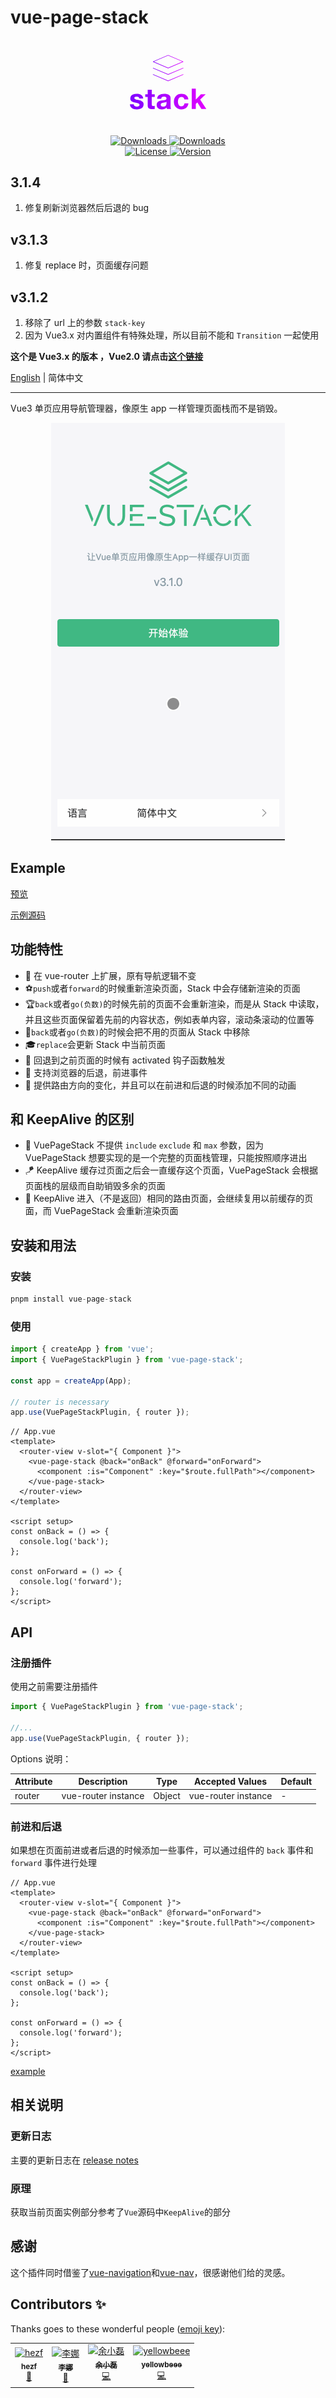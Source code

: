 # vue-page-stack

<p align="center">
  <svg width="200" viewBox="0 0 327.31497027104996 221.87499999999997" class="looka-1j8o68f">
         <defs id="SvgjsDefs1620">
            <linearGradient id="SvgjsLinearGradient1627">
              <stop id="SvgjsStop1628" stop-color="#7f00ff" offset="0"></stop>
              <stop id="SvgjsStop1629" stop-color="#e100ff" offset="1"></stop>
            </linearGradient>
            <linearGradient id="SvgjsLinearGradient1630">
              <stop id="SvgjsStop1631" stop-color="#7f00ff" offset="0"></stop>
              <stop id="SvgjsStop1632" stop-color="#e100ff" offset="1"></stop>
            </linearGradient>
            <linearGradient id="SvgjsLinearGradient1633">
              <stop id="SvgjsStop1634" stop-color="#7f00ff" offset="0"></stop>
              <stop id="SvgjsStop1635" stop-color="#e100ff" offset="1"></stop>
            </linearGradient>
          </defs>
          <g
            id="SvgjsG1622"
            featurekey="symbolFeature-0"
            transform="matrix(1.4392189553564954,0,0,1.4392189553564954,92.03904948708293,2.2474866792680075)"
            fill="url(#SvgjsLinearGradient1630)"
          >
            <path
              xmlns="http://www.w3.org/2000/svg"
              d="M22.53,38.82,49.8,50.46a.5.5,0,0,0,.39,0L77.47,38.82a.5.5,0,0,0,0-.92L50.2,26.27a.51.51,0,0,0-.39,0L22.53,37.9a.5.5,0,0,0,0,.92ZM50,27.27,76,38.36,50,49.46,24,38.36Z"
            ></path>
            <path
              xmlns="http://www.w3.org/2000/svg"
              d="M77.08,61.18,50,72.73,22.92,61.18a.5.5,0,1,0-.39.92L49.8,73.73a.5.5,0,0,0,.39,0L77.47,62.1a.5.5,0,1,0-.39-.92Z"
            ></path>
            <path
              xmlns="http://www.w3.org/2000/svg"
              d="M77.08,49.54,50,61.09,22.92,49.54a.5.5,0,0,0-.39.92L49.8,62.1a.5.5,0,0,0,.39,0L77.47,50.46a.5.5,0,1,0-.39-.92Z"
            ></path>
          </g>
          <g
            id="SvgjsG1623"
            featurekey="nameFeature-0"
            transform="matrix(1.8679716093169987,0,0,1.8679716093169987,61.833154108940406,106.63040557324561)"
            fill="url(#SvgjsLinearGradient1633)"
          >
            <path
              d="M10.64 18.76 c2.7733 0 4.94 0.56004 6.5 1.68 s2.4333 2.76 2.62 4.92 l-5.4 0 c-0.08 -0.98668 -0.44 -1.7 -1.08 -2.14 s-1.5733 -0.66 -2.8 -0.66 c-1.0667 0 -1.86 0.16 -2.38 0.48 s-0.78 0.8 -0.78 1.44 c0 0.48 0.17332 0.88 0.52 1.2 s0.87336 0.6 1.58 0.84 s1.4867 0.44 2.34 0.6 c2.5867 0.50668 4.4132 1.0267 5.48 1.56 s1.8467 1.1733 2.34 1.92 s0.74 1.6667 0.74 2.76 c0 2.32 -0.84668 4.1 -2.54 5.34 s-3.9933 1.86 -6.9 1.86 c-3.04 0 -5.4068 -0.65332 -7.1 -1.96 s-2.5666 -3.08 -2.62 -5.32 l5.4 0 c0 1.0667 0.41332 1.9134 1.24 2.54 s1.8667 0.94 3.12 0.94 c1.0667 0 1.9534 -0.23332 2.66 -0.7 s1.06 -1.1134 1.06 -1.94 c0 -0.53332 -0.22 -0.97332 -0.66 -1.32 s-1.06 -0.65336 -1.86 -0.92004 s-2.04 -0.57336 -3.72 -0.92004 c-1.3333 -0.26668 -2.52 -0.62668 -3.56 -1.08 s-1.8333 -1.0466 -2.38 -1.78 s-0.82 -1.6333 -0.82 -2.7 c0 -1.36 0.32668 -2.5467 0.98 -3.56 s1.6533 -1.78 3 -2.3 s3.02 -0.78 5.02 -0.78 z M31.747 13.120000000000001 l0.000039062 6.2 l4.16 0 l0 3.8 l-4.16 0 l0 10.24 c0 0.96 0.16 1.6 0.48 1.92 s0.96 0.48 1.92 0.48 c0.69332 0 1.28 -0.05332 1.76 -0.16 l0 4.44 c-0.8 0.13332 -1.92 0.2 -3.36 0.2 c-2.1867 0 -3.8134 -0.37332 -4.88 -1.12 s-1.6 -2.04 -1.6 -3.88 l0 -12.12 l-3.44 0 l0 -3.8 l3.44 0 l0 -6.2 l5.68 0 z M49.054 18.76 c6.0268 0.02668 9.04 1.9866 9.04 5.88 l0 10.96 c0 2.0267 0.24 3.4934 0.72 4.4 l-5.76 0 c-0.21332 -0.64 -0.34664 -1.3067 -0.39996 -2 c-1.68 1.7067 -4 2.56 -6.96 2.56 c-2.16 0 -3.8733 -0.54668 -5.14 -1.64 s-1.9 -2.6133 -1.9 -4.56 c0 -1.8933 0.6 -3.36 1.8 -4.4 c1.2267 -1.0933 3.4534 -1.7866 6.68 -2.08 c2.2933 -0.24 3.7466 -0.54 4.36 -0.9 s0.92 -0.91332 0.92 -1.66 c0 -0.93332 -0.28 -1.6266 -0.84 -2.08 s-1.4933 -0.68 -2.8 -0.68 c-1.2 0 -2.1067 0.24668 -2.72 0.74 s-0.97332 1.2866 -1.08 2.38 l-5.68 0 c0.13332 -2.2667 1.0666 -3.9867 2.8 -5.16 s4.0532 -1.76 6.96 -1.76 z M44.334 34.12 c0 1.76 1.16 2.64 3.48 2.64 c3.04 -0.02668 4.5732 -1.5867 4.6 -4.68 l0 -2.2 c-0.45332 0.45332 -1.6 0.78664 -3.44 0.99996 c-1.6 0.18668 -2.7733 0.51336 -3.52 0.98004 s-1.12 1.22 -1.12 2.26 z M73.321 18.76 c2.8 0 5.08 0.71328 6.84 2.14 s2.72 3.3267 2.88 5.7 l-5.56 0 c-0.37332 -2.3733 -1.7733 -3.56 -4.2 -3.56 c-1.4933 0 -2.6733 0.61332 -3.54 1.84 s-1.3 2.8534 -1.3 4.88 c0 1.9467 0.41332 3.52 1.24 4.72 s1.9867 1.8 3.48 1.8 c2.5867 0 4.0932 -1.4 4.52 -4.2 l5.48 0 c-0.37332 2.7467 -1.4333 4.8468 -3.18 6.3 s-4.0068 2.18 -6.78 2.18 c-3.0667 0 -5.5732 -0.98 -7.52 -2.94 s-2.92 -4.5132 -2.92 -7.66 c0 -3.4133 0.96 -6.1332 2.88 -8.16 s4.48 -3.04 7.68 -3.04 z M93.468 11.440000000000001 l0 15.32 l7.16 -7.44 l6.72 0 l-7.8 7.6 l8.68 13.08 l-6.88 0 l-5.68 -9.24 l-2.2 2.12 l0 7.12 l-5.68 0 l0 -28.56 l5.68 0 z"
            ></path>
          </g>
  </svg>
</p>

<p align="center">
  <a href="https://www.npmjs.com/package/vue-page-stack">
    <img src="https://img.shields.io/npm/dt/vue-page-stack.svg" alt="Downloads">
  </a>
  <a href="https://www.npmjs.com/package/vue-page-stack">
    <img src="https://img.shields.io/npm/dm/vue-page-stack.svg" alt="Downloads">
  </a>
  <br>
  <a href="https://github.com/hezhongfeng/vue-page-stack/blob/master/LICENSE.md">
    <img src="https://img.shields.io/npm/l/vue-page-stack.svg" alt="License">
  </a>
  <a href="https://www.npmjs.com/package/vue-page-stack">
    <img src="https://img.shields.io/npm/v/vue-page-stack.svg" alt="Version">
  </a>
</p>


## 3.1.4

1. 修复刷新浏览器然后后退的 bug

## v3.1.3

1. 修复 replace 时，页面缓存问题

## v3.1.2

1. 移除了 url 上的参数 `stack-key`
2. 因为 Vue3.x 对内置组件有特殊处理，所以目前不能和 `Transition` 一起使用

**这个是 Vue3.x 的版本 ，Vue2.0 请点击[这个链接](https://github.com/hezhongfeng/vue-page-stack/tree/v1.5.0)**

[English](./README.md) | 简体中文

---

Vue3 单页应用导航管理器，像原生 app 一样管理页面栈而不是销毁。

<div align="center">
  <img src="https://raw.githubusercontent.com/hezhongfeng/images/master/vue-page-stack.gif">
</div>

## Example

[预览](http://vue-page-stack-example.vercel.app/)

[示例源码](https://github.com/hezhongfeng/vue-page-stack-example)

## 功能特性

- 🐉 在 vue-router 上扩展，原有导航逻辑不变
- ⚽`push`或者`forward`的时候重新渲染页面，Stack 中会存储新渲染的页面
- 🏆`back`或者`go(负数)`的时候先前的页面不会重新渲染，而是从 Stack 中读取，并且这些页面保留着先前的内容状态，例如表单内容，滚动条滚动的位置等
- 🏈`back`或者`go(负数)`的时候会把不用的页面从 Stack 中移除
- 🎓`replace`会更新 Stack 中当前页面
- 🎉 回退到之前页面的时候有 activated 钩子函数触发
- 🚀 支持浏览器的后退，前进事件
- 🐰 提供路由方向的变化，并且可以在前进和后退的时候添加不同的动画

## 和 KeepAlive 的区别

- 🌱 VuePageStack 不提供 `include` `exclude` 和 `max` 参数，因为 VuePageStack 想要实现的是一个完整的页面栈管理，只能按照顺序进出
- 🪁 KeepAlive 缓存过页面之后会一直缓存这个页面，VuePageStack 会根据页面栈的层级而自助销毁多余的页面
- 🧬 KeepAlive 进入（不是返回）相同的路由页面，会继续复用以前缓存的页面，而 VuePageStack 会重新渲染页面

## 安装和用法

### 安装

```js
pnpm install vue-page-stack
```

### 使用

```js
import { createApp } from 'vue';
import { VuePageStackPlugin } from 'vue-page-stack';

const app = createApp(App);

// router is necessary
app.use(VuePageStackPlugin, { router });
```

```vue
// App.vue
<template>
  <router-view v-slot="{ Component }">
    <vue-page-stack @back="onBack" @forward="onForward">
      <component :is="Component" :key="$route.fullPath"></component>
    </vue-page-stack>
  </router-view>
</template>

<script setup>
const onBack = () => {
  console.log('back');
};

const onForward = () => {
  console.log('forward');
};
</script>
```

## API

### 注册插件

使用之前需要注册插件

```js
import { VuePageStackPlugin } from 'vue-page-stack';

//...
app.use(VuePageStackPlugin, { router });
```

Options 说明：

| Attribute | Description         | Type   | Accepted Values     | Default        |
| --------- | ------------------- | ------ | ------------------- | -------------- |
| router    | vue-router instance | Object | vue-router instance | -              |

### 前进和后退

如果想在页面前进或者后退的时候添加一些事件，可以通过组件的 `back` 事件和 `forward` 事件进行处理

```vue
// App.vue
<template>
  <router-view v-slot="{ Component }">
    <vue-page-stack @back="onBack" @forward="onForward">
      <component :is="Component" :key="$route.fullPath"></component>
    </vue-page-stack>
  </router-view>
</template>

<script setup>
const onBack = () => {
  console.log('back');
};

const onForward = () => {
  console.log('forward');
};
</script>
```

[example](https://github.com/hezhongfeng/vue-page-stack-example/blob/master/src/App.vue)

## 相关说明

### 更新日志

主要的更新日志在 [release notes](https://github.com/hezhongfeng/vue-page-stack/releases)

### 原理

获取当前页面实例部分参考了`Vue`源码中`KeepAlive`的部分

## 感谢

这个插件同时借鉴了[vue-navigation](https://github.com/zack24q/vue-navigation)和[vue-nav](https://github.com/nearspears/vue-nav)，很感谢他们给的灵感。

## Contributors ✨

Thanks goes to these wonderful people ([emoji key](https://allcontributors.org/docs/en/emoji-key)):

<table>
  <tr>
    <td align="center"><a href="http://hezf.online"><img src="https://avatars2.githubusercontent.com/u/12163050?v=4" width="100px;" alt="hezf"/><br /><sub><b>hezf</b></sub></a><br /><a href="#design-hezhongfeng" title="Design">🎨</a></td>
    <td align="center"><a href="https://github.com/woshilina"><img src="https://avatars0.githubusercontent.com/u/28744945?v=4" width="100px;" alt="李娜"/><br /><sub><b>李娜</b></sub></a><br /><a href="https://github.com/hezhongfeng/vue-page-stack/commits?author=woshilina" title="Documentation">📖</a></td>
    <td align="center"><a href="https://github.com/yuxiaolei1989"><img src="https://avatars0.githubusercontent.com/u/7732447?v=4" width="100px;" alt="余小磊"/><br /><sub><b>余小磊</b></sub></a><br /><a href="https://github.com/hezhongfeng/vue-page-stack/commits?author=yuxiaolei1989" title="Code">💻</a></td>
    <td align="center"><a href="https://github.com/yellowbeee"><img src="https://avatars0.githubusercontent.com/u/16685984?v=4" width="100px;" alt="yellowbeee"/><br /><sub><b>yellowbeee</b></sub></a><br /><a href="https://github.com/hezhongfeng/vue-page-stack/commits?author=yellowbeee" title="Code">💻</a></td>
  </tr>
</table>
